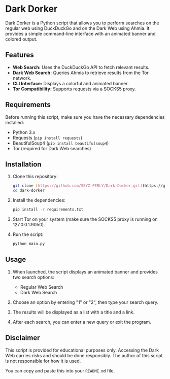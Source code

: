 # Dark Dorker

Dark Dorker is a Python script that allows you to perform searches on the regular web using DuckDuckGo and on the Dark Web using Ahmia. It provides a simple command-line interface with an animated banner and colored output.

## Features

* **Web Search:** Uses the DuckDuckGo API to fetch relevant results.
* **Dark Web Search:** Queries Ahmia to retrieve results from the Tor network.
* **CLI Interface:** Displays a colorful and animated banner.
* **Tor Compatibility:** Supports requests via a SOCKS5 proxy.

## Requirements

Before running this script, make sure you have the necessary dependencies installed:

* Python 3.x
* Requests (`pip install requests`)
* BeautifulSoup4 (`pip install beautifulsoup4`)
* Tor (required for Dark Web searches)

## Installation

1.  Clone this repository:

    ```bash
    git clone [https://github.com/SEYZ-PERLY/Dark-Dorker.git](https://github.com/SEYZ-PERLY/Dark-Dorker.git)
    cd dark-dorker
    ```

2.  Install the dependencies:

    ```bash
    pip install -r requirements.txt
    ```

3.  Start Tor on your system (make sure the SOCKS5 proxy is running on 127.0.0.1:9050).

4.  Run the script:

    ```bash
    python main.py
    ```

## Usage

1.  When launched, the script displays an animated banner and provides two search options:

    * Regular Web Search
    * Dark Web Search

2.  Choose an option by entering "1" or "2", then type your search query.

3.  The results will be displayed as a list with a title and a link.

4.  After each search, you can enter a new query or exit the program.

## Disclaimer

This script is provided for educational purposes only. Accessing the Dark Web carries risks and should be done responsibly. The author of this script is not responsible for how it is used.

You can copy and paste this into your `README.md` file.
